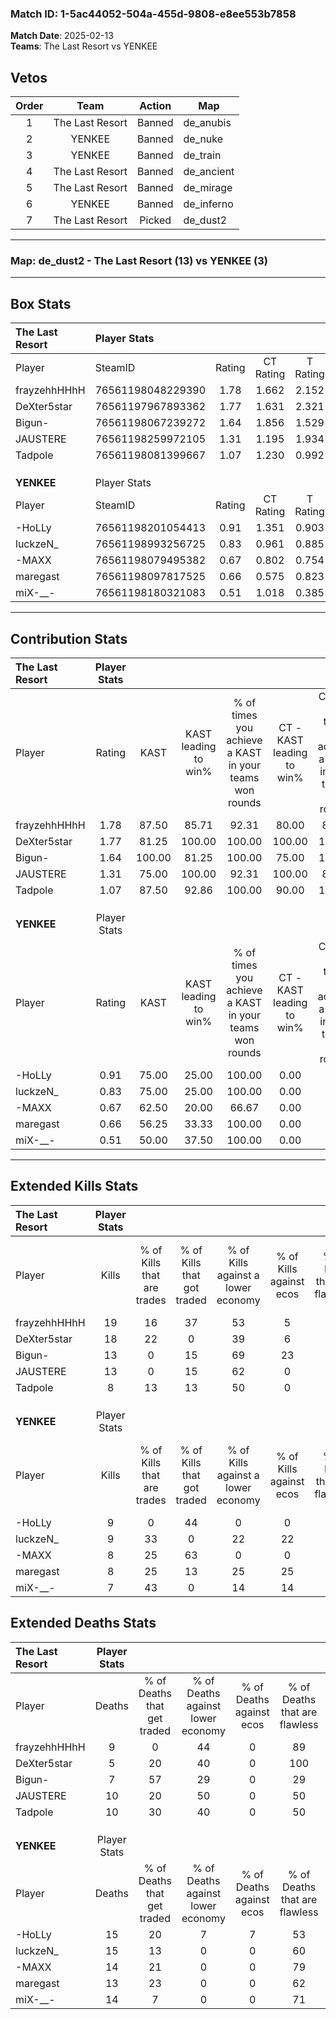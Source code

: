 ### Match ID: 1-5ac44052-504a-455d-9808-e8ee553b7858  
**Match Date**: 2025-02-13  
**Teams**: The Last Resort vs YENKEE  

## Vetos  

| Order | Team | Action | Map |
| :---: | :--: | :----: | --- |
| 1 | The Last Resort | Banned | de_anubis |
| 2 | YENKEE | Banned | de_nuke |
| 3 | YENKEE | Banned | de_train |
| 4 | The Last Resort | Banned | de_ancient |
| 5 | The Last Resort | Banned | de_mirage |
| 6 | YENKEE | Banned | de_inferno |
| 7 | The Last Resort | Picked | de_dust2 |

---  

### **Map**: de_dust2 - The Last Resort (13) vs YENKEE (3)  
---  

## Box Stats  

| **The Last Resort** | Player Stats      |        |           |          |        |       |       |         |        |      |     |
| :- | :- | :-: | :-: | :-: | :-: | :-: | :-: | :-: | :-: | :-: | :-: |
| Player              | SteamID           | Rating | CT Rating | T Rating |  KAST  |  ADR  | Kills | Assists | Deaths | K/D  | HS% |
| frayzehhHHhH        | 76561198048229390 |  1.78  |   1.662   |  2.152   | 87.50  | 104.2 |  19   |    3    |   9    | 2.11 | 47  |
| DeXter5star         | 76561197967893362 |  1.77  |   1.631   |  2.321   | 81.25  | 86.9  |  18   |    5    |   5    | 3.60 | 38  |
| Bigun-              | 76561198067239272 |  1.64  |   1.856   |  1.529   | 100.00 | 103.2 |  13   |    8    |   7    | 1.86 | 46  |
| JAUSTERE            | 76561198259972105 |  1.31  |   1.195   |  1.934   | 75.00  | 93.1  |  13   |    6    |   10   | 1.30 | 76  |
| Tadpole             | 76561198081399667 |  1.07  |   1.230   |  0.992   | 87.50  | 73.1  |   8   |    6    |   10   | 0.80 | 87  |
|                     |                   |        |           |          |        |       |       |         |        |      |     |
|                     |                   |        |           |          |        |       |       |         |        |      |     |
|                     |                   |        |           |          |        |       |       |         |        |      |     |
| **YENKEE**          | Player Stats      |        |           |          |        |       |       |         |        |      |     |
| Player              | SteamID           | Rating | CT Rating | T Rating |  KAST  |  ADR  | Kills | Assists | Deaths | K/D  | HS% |
| -HoLLy              | 76561198201054413 |  0.91  |   1.351   |  0.903   | 75.00  | 88.1  |   9   |    6    |   15   | 0.60 | 55  |
| luckzeN_            | 76561198993256725 |  0.83  |   0.961   |  0.885   | 75.00  | 66.8  |   9   |    4    |   15   | 0.60 | 66  |
| -MAXX               | 76561198079495382 |  0.67  |   0.802   |  0.754   | 62.50  | 51.1  |   8   |    3    |   14   | 0.57 | 62  |
| maregast            | 76561198097817525 |  0.66  |   0.575   |  0.823   | 56.25  | 56.2  |   8   |    1    |   13   | 0.62 | 50  |
| miX-__-             | 76561198180321083 |  0.51  |   1.018   |  0.385   | 50.00  | 49.8  |   7   |    2    |   14   | 0.50 | 42  |
---  

## Contribution Stats  

| **The Last Resort** | Player Stats |        |                      |                                                        |                           |                                                             |                          |                                                            |
| :- | :-: | :-: | :-: | :-: | :-: | :-: | :-: | :-: |
| Player              |    Rating    |  KAST  | KAST leading to win% | % of times you achieve a KAST in your teams won rounds | CT - KAST leading to win% | CT - % of times you achieve a KAST in your teams won rounds | T - KAST leading to win% | T - % of times you achieve a KAST in your teams won rounds |
| frayzehhHHhH        |     1.78     | 87.50  |        85.71         |                         92.31                          |           80.00           |                            88.89                            |          100.00          |                           100.00                           |
| DeXter5star         |     1.77     | 81.25  |        100.00        |                         100.00                         |          100.00           |                           100.00                            |          100.00          |                           100.00                           |
| Bigun-              |     1.64     | 100.00 |        81.25         |                         100.00                         |           75.00           |                           100.00                            |          100.00          |                           100.00                           |
| JAUSTERE            |     1.31     | 75.00  |        100.00        |                         92.31                          |          100.00           |                            88.89                            |          100.00          |                           100.00                           |
| Tadpole             |     1.07     | 87.50  |        92.86         |                         100.00                         |           90.00           |                           100.00                            |          100.00          |                           100.00                           |
|                     |              |        |                      |                                                        |                           |                                                             |                          |                                                            |
|                     |              |        |                      |                                                        |                           |                                                             |                          |                                                            |
|                     |              |        |                      |                                                        |                           |                                                             |                          |                                                            |
| **YENKEE**          | Player Stats |        |                      |                                                        |                           |                                                             |                          |                                                            |
| Player              |    Rating    |  KAST  | KAST leading to win% | % of times you achieve a KAST in your teams won rounds | CT - KAST leading to win% | CT - % of times you achieve a KAST in your teams won rounds | T - KAST leading to win% | T - % of times you achieve a KAST in your teams won rounds |
| -HoLLy              |     0.91     | 75.00  |        25.00         |                         100.00                         |           0.00            |                            0.00                             |          37.50           |                           100.00                           |
| luckzeN_            |     0.83     | 75.00  |        25.00         |                         100.00                         |           0.00            |                            0.00                             |          37.50           |                           100.00                           |
| -MAXX               |     0.67     | 62.50  |        20.00         |                         66.67                          |           0.00            |                            0.00                             |          33.33           |                           66.67                            |
| maregast            |     0.66     | 56.25  |        33.33         |                         100.00                         |           0.00            |                            0.00                             |          42.86           |                           100.00                           |
| miX-__-             |     0.51     | 50.00  |        37.50         |                         100.00                         |           0.00            |                            0.00                             |          50.00           |                           100.00                           |
---  

## Extended Kills Stats  

| **The Last Resort** | Player Stats |                            |                            |                                    |                         |                              |                                 |                                       |                    |           |
| :- | :-: | :-: | :-: | :-: | :-: | :-: | :-: | :-: | :-: | :-: |
| Player              |    Kills     | % of Kills that are trades | % of Kills that got traded | % of Kills against a lower economy | % of Kills against ecos | % of Kills that are flawless | % of Kills that are close duels | % of Kills that are assisted by flash | Pistol Round Kills | AWP Kills |
| frayzehhHHhH        |      19      |             16             |             37             |                 53                 |            5            |              58              |               11                |                   0                   |         2          |     3     |
| DeXter5star         |      18      |             22             |             0              |                 39                 |            6            |              78              |               11                |                   0                   |         5          |     5     |
| Bigun-              |      13      |             0              |             15             |                 69                 |           23            |              54              |                0                |                   0                   |         0          |     0     |
| JAUSTERE            |      13      |             0              |             15             |                 62                 |            0            |              62              |                8                |                  15                   |         0          |     1     |
| Tadpole             |      8       |             13             |             13             |                 50                 |            0            |              75              |               13                |                  13                   |         0          |     1     |
|                     |              |                            |                            |                                    |                         |                              |                                 |                                       |                    |           |
|                     |              |                            |                            |                                    |                         |                              |                                 |                                       |                    |           |
|                     |              |                            |                            |                                    |                         |                              |                                 |                                       |                    |           |
| **YENKEE**          | Player Stats |                            |                            |                                    |                         |                              |                                 |                                       |                    |           |
| Player              |    Kills     | % of Kills that are trades | % of Kills that got traded | % of Kills against a lower economy | % of Kills against ecos | % of Kills that are flawless | % of Kills that are close duels | % of Kills that are assisted by flash | Pistol Round Kills | AWP Kills |
| -HoLLy              |      9       |             0              |             44             |                 0                  |            0            |              56              |                0                |                  11                   |         0          |     2     |
| luckzeN_            |      9       |             33             |             0              |                 22                 |           22            |              89              |                0                |                   0                   |         0          |     1     |
| -MAXX               |      8       |             25             |             63             |                 0                  |            0            |              38              |               25                |                  13                   |         0          |     1     |
| maregast            |      8       |             25             |             13             |                 25                 |           25            |              75              |               13                |                   0                   |         0          |     1     |
| miX-__-             |      7       |             43             |             0              |                 14                 |           14            |              43              |               29                |                   0                   |         1          |     0     |
## Extended Deaths Stats  

| **The Last Resort** | Player Stats |                             |                                   |                          |                               |                            |                           |               |
| :- | :-: | :-: | :-: | :-: | :-: | :-: | :-: | :-: |
| Player              |    Deaths    | % of Deaths that get traded | % of Deaths against lower economy | % of Deaths against ecos | % of Deaths that are flawless | % of Deaths that are close | % of Deaths while blinded | Deaths to AWP |
| frayzehhHHhH        |      9       |              0              |                44                 |            0             |              89               |             11             |             0             |       1       |
| DeXter5star         |      5       |             20              |                40                 |            0             |              100              |             0              |             0             |       0       |
| Bigun-              |      7       |             57              |                29                 |            0             |              29               |             0              |            14             |       0       |
| JAUSTERE            |      10      |             20              |                50                 |            0             |              50               |             20             |            10             |       0       |
| Tadpole             |      10      |             30              |                40                 |            0             |              50               |             20             |             0             |       0       |
|                     |              |                             |                                   |                          |                               |                            |                           |               |
|                     |              |                             |                                   |                          |                               |                            |                           |               |
|                     |              |                             |                                   |                          |                               |                            |                           |               |
| **YENKEE**          | Player Stats |                             |                                   |                          |                               |                            |                           |               |
| Player              |    Deaths    | % of Deaths that get traded | % of Deaths against lower economy | % of Deaths against ecos | % of Deaths that are flawless | % of Deaths that are close | % of Deaths while blinded | Deaths to AWP |
| -HoLLy              |      15      |             20              |                 7                 |            7             |              53               |             13             |             0             |       3       |
| luckzeN_            |      15      |             13              |                 0                 |            0             |              60               |             7              |             7             |       1       |
| -MAXX               |      14      |             21              |                 0                 |            0             |              79               |             7              |             0             |       1       |
| maregast            |      13      |             23              |                 0                 |            0             |              62               |             8              |            15             |       0       |
| miX-__-             |      14      |              7              |                 0                 |            0             |              71               |             7              |             0             |       2       |
